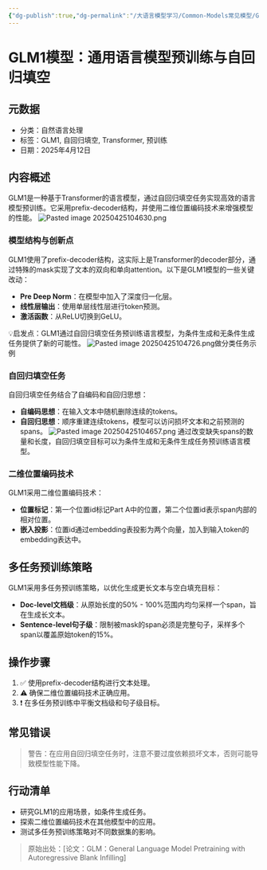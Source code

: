 ```yaml
---
{"dg-publish":true,"dg-permalink":"/大语言模型学习/Common-Models常见模型/GLM系列/GLM1","dg-home":false,"dg-description":"在此输入笔记的描述","dg-hide":false,"dg-hide-title":false,"dg-show-backlinks":true,"dg-show-local-graph":true,"dg-show-inline-title":true,"dg-pinned":false,"dg-passphrase":"在此输入访问密码","dg-enable-mathjax":false,"dg-enable-mermaid":false,"dg-enable-uml":false,"dg-note-icon":0,"dg-enable-dataview":false,"tags":["NLP"],"permalink":"/大语言模型学习/Common-Models常见模型/GLM系列/GLM1/","dgShowBacklinks":true,"dgShowLocalGraph":true,"dgShowInlineTitle":true,"dgPassFrontmatter":true,"noteIcon":0,"created":"2025-04-25T10:45:38.422+08:00","updated":"2025-04-25T10:47:46.228+08:00"}
---
```




# GLM1模型：通用语言模型预训练与自回归填空

## 元数据
- 分类：自然语言处理
- 标签：GLM1, 自回归填空, Transformer, 预训练
- 日期：2025年4月12日


## 内容概述
GLM1是一种基于Transformer的语言模型，通过自回归填空任务实现高效的语言模型预训练。它采用prefix-decoder结构，并使用二维位置编码技术来增强模型的性能。
	![Pasted image 20250425104630.png](/img/user/%E9%99%84%E4%BB%B6/Pasted%20image%2020250425104630.png)

### 模型结构与创新点
GLM1使用了prefix-decoder结构，这实际上是Transformer的decoder部分，通过特殊的mask实现了文本的双向和单向attention。以下是GLM1模型的一些关键改动：

- **Pre Deep Norm**：在模型中加入了深度归一化层。
- **线性层输出**：使用单层线性层进行token预测。
- **激活函数**：从ReLU切换到GeLU。

💡启发点：GLM1通过自回归填空任务预训练语言模型，为条件生成和无条件生成任务提供了新的可能性。
![Pasted image 20250425104726.png](/img/user/%E9%99%84%E4%BB%B6/Pasted%20image%2020250425104726.png)做分类任务示例


### 自回归填空任务
自回归填空任务结合了自编码和自回归思想：

- **自编码思想**：在输入文本中随机删除连续的tokens。
- **自回归思想**：顺序重建连续tokens，模型可以访问损坏文本和之前预测的spans。
![Pasted image 20250425104657.png](/img/user/%E9%99%84%E4%BB%B6/Pasted%20image%2020250425104657.png)
通过改变缺失spans的数量和长度，自回归填空目标可以为条件生成和无条件生成任务预训练语言模型。


### 二维位置编码技术
GLM1采用二维位置编码技术：

- **位置标记**：第一个位置id标记Part A中的位置，第二个位置id表示span内部的相对位置。
- **嵌入投影**：位置id通过embedding表投影为两个向量，加入到输入token的embedding表达中。


## 多任务预训练策略
GLM1采用多任务预训练策略，以优化生成更长文本与空白填充目标：

- **Doc-level文档级**：从原始长度的50% - 100%范围内均匀采样一个span，旨在生成长文本。
- **Sentence-level句子级**：限制被mask的span必须是完整句子，采样多个span以覆盖原始token的15%。


## 操作步骤
1. ✅ 使用prefix-decoder结构进行文本处理。
2. ⚠ 确保二维位置编码技术正确应用。
3. ❗ 在多任务预训练中平衡文档级和句子级目标。


## 常见错误
> 警告：在应用自回归填空任务时，注意不要过度依赖损坏文本，否则可能导致模型性能下降。


## 行动清单
- 研究GLM1的应用场景，如条件生成任务。
- 探索二维位置编码技术在其他模型中的应用。
- 测试多任务预训练策略对不同数据集的影响。

> 原始出处：[论文：GLM：General Language Model Pretraining with Autoregressive Blank Infilling]
